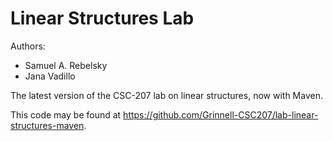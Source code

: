 # Linear Structures Lab

Authors:

* Samuel A. Rebelsky
* Jana Vadillo

The latest version of the CSC-207 lab on linear structures, now with Maven.

This code may be found at <https://github.com/Grinnell-CSC207/lab-linear-structures-maven>.


